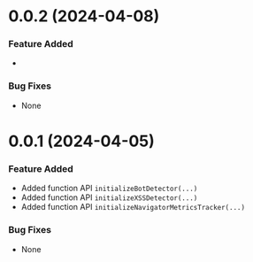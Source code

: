 <a name="0.0.2"></a>
# 0.0.2 (2024-04-08)

### Feature Added
-

### Bug Fixes
- None

<a name="0.0.1"></a>
# 0.0.1 (2024-04-05)

### Feature Added
- Added function API `initializeBotDetector(...)`
- Added function API `initializeXSSDetector(...)`
- Added function API `initializeNavigatorMetricsTracker(...)`

### Bug Fixes
- None